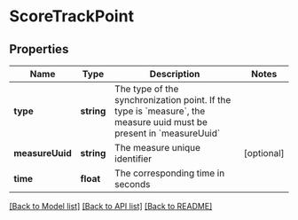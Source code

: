 # ScoreTrackPoint

## Properties
Name | Type | Description | Notes
------------ | ------------- | ------------- | -------------
**type** | **string** | The type of the synchronization point. If the type is &#x60;measure&#x60;, the measure uuid must be present in &#x60;measureUuid&#x60; | 
**measureUuid** | **string** | The measure unique identifier | [optional] 
**time** | **float** | The corresponding time in seconds | 

[[Back to Model list]](../README.md#documentation-for-models) [[Back to API list]](../README.md#documentation-for-api-endpoints) [[Back to README]](../README.md)


